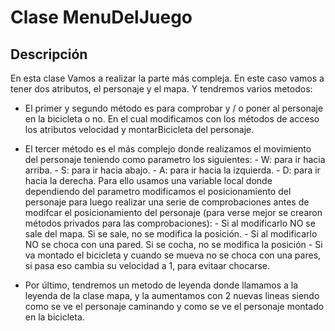 # Clase MenuDelJuego

## Descripción

En esta clase Vamos a realizar la parte más compleja. En este caso vamos a tener dos atributos, el personaje y el mapa. Y tendremos varios metodos:

- El primer y segundo método es para comprobar y / o poner al personaje en la bicicleta o no. En el cual modificamos con los métodos de acceso los atributos velocidad y montarBicicleta del personaje.

- El tercer método es el más complejo donde realizamos el movimiento del personaje teniendo como parametro los siguientes: - W: para ir hacia arriba. - S: para ir hacia abajo. - A: para ir hacia la izquierda. - D: para ir hacia la derecha.
  Para ello usamos una variable local donde dependiendo del parametro modificamos el posicionamiento del personaje para luego realizar una serie de comprobaciones antes de modifcar el posicionamiento del personaje (para verse mejor se crearon métodos privados para las comprobaciones): - Si al modificarlo NO se sale del mapa. Si se sale, no se modifica la posición. - Si al modificarlo NO se choca con una pared. Si se cocha, no se modifica la posición - Si va montado el bicicleta y cuando se mueva no se choca con una pares, si pasa eso cambia su velocidad a 1, para evitaar chocarse.

- Por último, tendremos un metodo de leyenda donde llamamos a la leyenda de la clase mapa, y la aumentamos con 2 nuevas lineas siendo como se ve el personaje caminando y como se ve el personaje montado en la bicicleta.
